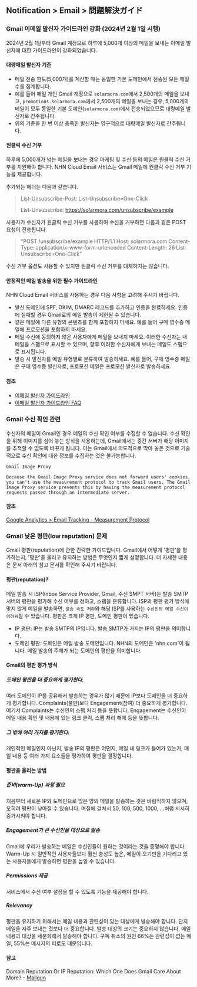 ## Notification > Email > 問題解決ガイド

### Gmail 이메일 발신자 가이드라인 강화 (2024년 2월 1일 시행)
2024년 2월 1일부터 Gmail 계정으로 하루에 5,000개 이상의 메일을 보내는 이메일 발신자에 대한 가이드라인이 강화되었습니다.

#### 대량메일 발신자 기준
- 메일 전송 한도(5,000개)를 계산할 때는 동일한 기본 도메인에서 전송된 모든 메일 수를 집계합니다.
- 예를 들어 매일 개인 Gmail 계정으로 `solarmora.com`에서 2,500개의 메일을 보내고, `promotions.solarmora.com`에서 2,500개의 메일을 보내는 경우, 5,000개의 메일이 모두 동일한 기본 도메인(`solarmora.com`)에서 전송되었으므로 대량메일 발신자로 간주됩니다.
- 위의 기준을 한 번 이상 충족한 발신자는 영구적으로 대량메일 발신자로 간주됩니다.

#### 원클릭 수신 거부
하루에 5,000개가 넘는 메일을 보내는 경우 마케팅 및 수신 동의 메일은 원클릭 수신 거부를 지원해야 합니다.
NHN Cloud Email 서비스는 Gmail 메일에 원클릭 수신 거부 기능을 제공합니다.

추가되는 헤더는 다음과 같습니다.
>List-Unsubscribe-Post: List-Unsubscribe=One-Click
>
>List-Unsubscribe: <https://solarmora.com/unsubscribe/example>

사용자가 수신자가 원클릭 수신 거부를 사용하여 수신을 거부하면 다음과 같은 POST 요청이 전송됩니다.
>"POST /unsubscribe/example HTTP/1.1
> Host: solarmora.com
> Content-Type: application/x-www-form-urlencoded
> Content-Length: 26
> List-Unsubscribe=One-Click"

수신 거부 옵션도 사용할 수 있지만 원클릭 수신 거부를 대체하지는 않습니다.


#### 안정적인 메일 발송을 위한 필수 가이드라인
NHN Cloud Email 서비스를 사용하는 경우 다음 사항을 고려해 주시기 바랍니다.
- 발신 도메인에 SPF, DKIM, DMARC 레코드를 추가하고 인증을 완료하세요. 인증에 실패할 경우 Gmail로의 메일 발송이 제한될 수 있습니다.
- 같은 메일에 다른 유형의 콘텐츠를 함께 포함하지 마세요. 예를 들어 구매 영수증 메일에 프로모션을 포함하지 마세요.
- 메일 수신에 동의하지 않은 사용자에게 메일을 보내지 마세요. 이러한 수신자는 내 메일을 스팸으로 표시할 수 있으며, 향후 이러한 수신자에게 보내는 메일도 스팸으로 표시됩니다.
- 발송 시 발신자를 메일 유형별로 분류하여 발송하세요. 예를 들어, 구매 영수증 메일은 구매 영수증 발신자로, 프로모션 메일은 프로모션 발신자로 발송하세요.

#### 참조
- [이메일 발신자 가이드라인](https://support.google.com/a/answer/81126?hl=ja)
- [이메일 발신자 가이드라인 FAQ](https://support.google.com/a/answer/14229414?sjid=4363325810454271147-NC)


### Gmail 수신 확인 관련

수신자의 메일이 Gmail인 경우 메일의 수신 확인 여부를 수집할 수 없습니다. 수신 확인을 위해 이미지를 심어 놓는 방식을 사용하는데, Gmail에서는 중간 서버가 해당 이미지를 추적할 수 없도록 바꾸게 됩니다. 이는 Gmail에서 의도적으로 막아 놓은 것으로 기술적으로 수신 확인에 대한 정보를 수집하는 것은 불가능합니다.

```
Gmail Image Proxy

Because the Gmail Image Proxy service does not forward users' cookies, you can't use the measurement protocol to track Gmail users. The Gmail Image Proxy service prevents this by having the measurement protocol requests passed through an intermediate server.
```

#### 참조
[Google Analytics > Email Tracking - Measurement Protocol](https://developers.google.com/analytics/devguides/collection/protocol/v1/email)

### Gmail 낮은 평판(low reputation) 문제

Gmail 평판(reputation)에 관한 간략한 가이드입니다.
Gmail에서 어떻게 '평판'을 평가하는지, '평판'을 올리고 유지하는 방법은 무엇인지 짧게 설명합니다.
더 자세한 내용은 문서 아래의 참고 문서를 확인해 주시기 바랍니다.

#### 평판(reputation)?
메일 발송 시 ISP(Inbox Service Provider, Gmail, 수신 SMPT 서버)는 발송 SMTP 서버의 평판을 평가해 수신 여부를 정하고, 스팸을 분류합니다. ISP의 평판 평가 방식에 맞지 않게 메일을 발송하면, `발송 속도 저하`와 해당 ISP를 사용하는 `수신인의 메일 수신이 어려워`질 수 있습니다.
평판은 크게 IP 평판, 도메인 평판이 있습니다.
* IP 평판:  IP는 발송 SMTP의 IP입니다. 발송 SMTP가 가지는 IP의 평판을 의미합니다.
* 도메인 평판: 도메인은 메일 발송 도메인입니다. NHN의 도메인은 'nhn.com'이 됩니다. 메일 발송의 주체가 되는 도메인의 평판을 의미합니다.

#### Gmail의 평판 평가 방식
##### 도메인 평판을 더 중요하게 평가한다.
여러 도메인이 IP를 공유해서 발송하는 경우가 많기 때문에 IP보다 도메인을 더 중요하게 평가합니다. Complaints(불만)보다 Engagement(참여) 더 중요하게 평가합니다. 여기서 Complaints는 수신인의 스팸 처리 등을 뜻합니다. Engagement는 수신인이 메일 내용 확인 및 내용에 있는 링크 클릭, 스팸 처리 해제 등을 뜻합니다.
##### 그 밖에 여러 가지를 평가한다.
개인적인 메일인지 아닌지, 발송 IP의 평판은 어떤지, 메일 내 링크가 들어가 있는가, 매일 내용 등 여러 가지 요소들을 평가하여 평판을 결정합니다.

#### 평판을 올리는 방법
##### 준비(warm-Up) 과정 필요
처음부터 새로운 IP와 도메인으로 많은 양의 메일을 발송하는 것은 바람직하지 않으며, 오히려 평판이 낮아질 수 있습니다. 며칠에 걸쳐서 50, 100, 500, 1000, ...처럼 서서히 증가시켜야 합니다.
##### Engagement가 큰 수신인을 대상으로 발송
Gmail에 우리가 발송하는 메일은 수신인들이 원하는 것이라는 것을 증명해야 합니다. Warm-Up 시 일반적인 사용자들보다 훨씬 충성도 높은, 메일이 오기만을 기다리고 있는 사용자들에게 발송하면 평판을 높일 수 있습니다.
##### Permissions 제공
서비스에서 수신 여부 설정을 할 수 있도록 기능을 제공해야 합니다.
##### Relevancy
평판을 유지하기 위해서는 메일 내용과 관련성이 있는 대상에게 발송해야 합니다. 단지 메일을 자주 보내는 것보다 더 중요합니다. 발송 대상의 크기는 중요하지 않습니다. 메일 내용과 대상을 세분화해서 발송해야 합니다. 구독 취소의 원인 66%는 관련성이 없는 메일, 55%는 메시지의 피로도 때문입니다.

#### 참고
Domain Reputation Or IP Reputation: Which One Does Gmail Care About More? - [Mailgun](https://www.mailgun.com)
